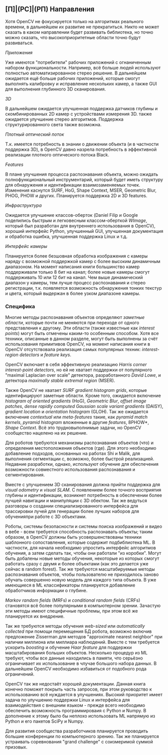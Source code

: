 ## [П]|(РС]|(РП) Направления

Хотя OpenCV не фокусируется только на алгоритмах реального времени, в дальнейшем их развитие не прекратиться. Никто не может сказать в каком направлении будет развивать библиотека, но точно можно сказать, что высокоприоритетные области точно будут развиваться.

*Приложения*

Уже имеются "потребители" рабочих приложений с огнаниченным набором функциональности. Например, всё больше людей используют полностью автоматизированное стерео решение. В дальнейшем ожидается ещё больше рабочих приложений, которые смогут выполнять калибровку и исправление нескольких камер, а также GUI для выполнения глубинного 3D сканирования.

*3D*

В дальнейшем ожидается улучшенная поддержка датчиков глубины и скомбинированных 2D камер с устройствами измерения 3D. также ожидается улучшение стерео алгоритмов. Поддержка структурированного света также возможна.

*Плотный оптический поток*

Т.к. имеется потребность в знании о движении объекта (и в частности поддержка 3D), в OpenCV давно назрела потребность в эффективной реализации плотного оптического потока Black.

*Features*

В плане улучшения процесса распознавания объекта, можно ожидать полнофункциональный инструментарий, который будет иметь структуру для обнаружения и идентификации взаимозаменяемых точек. Изменения каснутся SURF, HoG, Shape Context, MSER, Geometric Blur, PHOG, PHOW и других. Планируется поддержка 2D и 3D features.

*Инфраструктура*

Ожидается улучшение классов-оберток (Daniel Filip и Google поделились быстрым и легковесным классом-оберткой *WImage*, который был разработан для внутреннего использования в OpenCV), хороший интерфейс Python, улучшенный GUI, улучшенная документация и обработка ошибка, улучшенная поддержка Linux и т.д.

*Интерфейс камеры*

Планируется более безшовная обработка изображения с камеры наряду с возможной поддержкой камер с более высоким динамичным диапазоном. На момент написания книги большинство камер поддерживали только 8 бит на канал; более новые камеры смогут поддерживать 10 или 12 бит на канал. Чем выше динамический диапазон у камеры, тем лучше процесс распознавания и стерео регистрации, т.к. появляется возможность обнаружения тонких текстур и цвета, который выдержан в более узком диапазоне камеры.

### Специфика

Многие методы распознавания объектов определяют *заметные области*, которые почти не меняются при переходе от одного представления к другому. Эти области (также известные как *interest points*) могут быть отмечены каким-то особенным способом. Хотя все техники, описанные в данном разделе, могут быть выполнены за счёт использования примитивов OpenCV, на момент написания книги в OpenCV отсутствовала реализация самых популярных техник: *interest-region detectors* и *feature keys*.

OpenCV включает в себя эффективную реализацию *Harris corner interest-point detectors*, но ей не хватает поддержки от популярного "maximal Laplacian over scale" детектора, разработанного *David Lowe*, и детектора *maximally stable extremal region* (MSER).

Также OpenCV не хватает *SURF gradient histogram grids*, которые идентифицируют заметные области. Кроме того, ожидается включение *histogram of oriented gradients* (HoG), *Geometric Blur*, *offset image patches*, *dense rapidly computed Gaussian scale variant gradients* (DAISY), *gradient location* и *orientation histogram* (GLOH). Так же ожидается включение *contextual* или *meta-features* такие, как *pyramid match kernels*, *pyramid histogram* вложенные в другие *features*, 8PHOW*, *Shape Context*. Всё это трудновыполнимые задачи, но OpenCV сообщество нацелено на их решение.

Для роботов требуются механизмы распознавания объектов (что) и определения местоположения объектов (где). Для этого необходимо добавление подходов, основанных на работах Shi и Malik, для выполнения сегментации с, возможно, более быстрой реализацией. Недавние разработки, однако, используют обучение для обеспечения возможности совместного использования распознавания и сегментирования.

Вместе с улучшением 3D сканирования должна прийти поддержка для *visual odometry* и *visual SLAM*. С появлением более точного восприятия глубины и идентификации, возникнет потребность в обеспечении более лучшей навигации и манипуляции с 3D обектом. Так же ведуться разговоры о создании специализированного интерфейса для трассировки лучей для генерации более лучших наборов для обученияпри работе с 3D объектами.

Роботы, системы безопасности и системы поиска изображений и видео в вебе - всем требуется способность распознавать объекты; таким образом, в OpenCV должны быть усовершенствованы техники шаблонного сопоставления, которые содержит подбиблиотека ML. В частности, для начала необходимо упростить интерфейс алгоритмов обучения, а затем сделать так, чтобы они работали "из коробки". Могут быть добалены новые методы обучения, некоторые из которых смогут работать сразу с двумя и более объектами (как это делается уже сейчас в random forest). Так же требуются масштабируемые методы распознавания объектов, чтобы пользователю не приходилось заново обучать совершенно новую модель для каждого типа объекта. В уже имеющиеся в ML классификаторы планируется добавление обработчиков информации о глубине.

*Markov random fields* (MRFs) и *conditional random fields* (CRFs) становятся всё более популярными в компьютерном зрении. Зачастую эти методы имеют специфичные проблемы, при этом всё же планируется их внедрение.

Так же требуются методы обучения *web-sized* или *automatically collected* при помощи перемещения БД робота, возможно включив предложение Zisserman для методов "approximate nearest neighbor" при наличии миллиона или миллиара наблюдений. Вместе с тем требуется ускорить *boosting* и обучение *Haar feature* для поддержки масштабирования больших объектов. Несколько процедур из ML требуют, чтобы все данные находились в памяти, что серьёзно ограничивает их использование в члучае большого набора данных. В дальнейшем OpenCV необходимо избавиться от подобного рода ограничений.

OpenCV так же недостаёт хорошей документации. Данная книга конечно поможет покрыть часть запросов, при этом руководство к использованию всё нуждается в улучшениях. Высокий приоритет имеет задача по улучшению поддержки Linux и интерфейса для взаимодействия с внешним языком - прежде всего необходимо обеспечить возможность программироваия с Python и Numpy. В дополнение к этому было бы неплохо использовать ML напрямую из Python и его пакетов SciPy и Numpy.

Для развития сообщества разработчиков планируется проводить большие конференции по компьютерного зрению. Так же планируется устраивать соревнования "grand challenge" с соизмеримой суммой призовых.